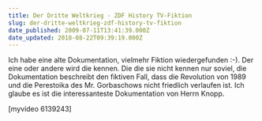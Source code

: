 ```yaml
---
title: Der Dritte Weltkrieg - ZDF History TV-Fiktion
slug: der-dritte-weltkrieg-zdf-history-tv-fiktion
date_published: 2009-07-11T13:41:39.000Z
date_updated: 2018-08-22T09:39:19.000Z
---
```


Ich habe eine alte Dokumentation, vielmehr Fiktion wiedergefunden :-). Der eine oder andere wird die kennen. Die die sie nicht kennen nur soviel,  die Dokumentation beschreibt den fiktiven Fall, dass die Revolution von 1989 und die Perestoika des Mr. Gorbaschows nicht friedlich verlaufen ist. Ich glaube es ist die interessanteste Dokumentation von Herrn Knopp.

[myvideo 6139243]
